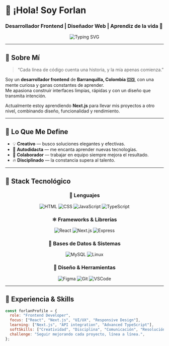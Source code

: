 # 👋 ¡Hola! Soy Forlan  

### Desarrollador Frontend | Diseñador Web | Aprendiz de la vida 🌱  

<div align="center">
  <img src="https://readme-typing-svg.herokuapp.com?font=Fira+Code&size=22&duration=3000&pause=1000&color=00D9FF&center=true&vCenter=true&width=600&lines=Desarrollador+Frontend;Apasionado+por+el+diseño+web;Creativo+y+disciplinado;Siempre+aprendiendo+🔥" alt="Typing SVG" />
</div>

---

## 🧠 Sobre Mí  

> “Cada línea de código cuenta una historia, y la mía apenas comienza.”  

Soy un **desarrollador frontend** de **Barranquilla, Colombia 🇨🇴**, con una mente curiosa y ganas constantes de aprender.  
Me apasiona construir interfaces limpias, rápidas y con un diseño que transmita intención.  

Actualmente estoy aprendiendo **Next.js** para llevar mis proyectos a otro nivel, combinando diseño, funcionalidad y rendimiento.  

---

## 🎯 Lo Que Me Define  

- 💡 **Creativo** — busco soluciones elegantes y efectivas.  
- 🧩 **Autodidacta** — me encanta aprender nuevas tecnologías.  
- 🤝 **Colaborador** — trabajar en equipo siempre mejora el resultado.  
- 🔥 **Disciplinado** — la constancia supera al talento.  

---

## 🧰 Stack Tecnológico  

<div align="center">

### 🚀 Lenguajes  
![HTML](https://img.shields.io/badge/HTML5-E34F26?style=for-the-badge&logo=html5&logoColor=white)
![CSS](https://img.shields.io/badge/CSS3-1572B6?style=for-the-badge&logo=css3&logoColor=white)
![JavaScript](https://img.shields.io/badge/JavaScript-F7DF1E?style=for-the-badge&logo=javascript&logoColor=black)
![TypeScript](https://img.shields.io/badge/TypeScript-3178C6?style=for-the-badge&logo=typescript&logoColor=white)

### ⚛️ Frameworks & Librerías  
![React](https://img.shields.io/badge/React-20232A?style=for-the-badge&logo=react&logoColor=61DAFB)
![Next.js](https://img.shields.io/badge/Next.js-000000?style=for-the-badge&logo=nextdotjs&logoColor=white)
![Express](https://img.shields.io/badge/Express-404D59?style=for-the-badge)

### 💾 Bases de Datos & Sistemas  
![MySQL](https://img.shields.io/badge/MySQL-00758F?style=for-the-badge&logo=mysql&logoColor=white)
![Linux](https://img.shields.io/badge/Linux-FCC624?style=for-the-badge&logo=linux&logoColor=black)

### 🎨 Diseño & Herramientas  
![Figma](https://img.shields.io/badge/Figma-F24E1E?style=for-the-badge&logo=figma&logoColor=white)
![Git](https://img.shields.io/badge/Git-F05032?style=for-the-badge&logo=git&logoColor=white)
![VSCode](https://img.shields.io/badge/VSCode-0078D4?style=for-the-badge&logo=visualstudiocode&logoColor=white)

</div>

---

## 💼 Experiencia & Skills  

```javascript
const forlanProfile = {
  role: "Frontend Developer",
  focus: ["React", "Next.js", "UI/UX", "Responsive Design"],
  learning: ["Next.js", "API integration", "Advanced TypeScript"],
  softSkills: ["Creatividad", "Disciplina", "Comunicación", "Resolución de problemas"],
  challenge: "Seguir mejorando cada proyecto, línea a línea.",
};
